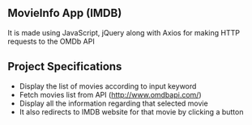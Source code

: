 ## MovieInfo App (IMDB)

It is made using JavaScript, jQuery along with Axios for making HTTP requests to the OMDb API

## Project Specifications

- Display the list of movies according to input keyword
- Fetch movies list from API (http://www.omdbapi.com/)
- Display all the information regarding that selected movie
- It also redirects to IMDB website for that movie by clicking a button

